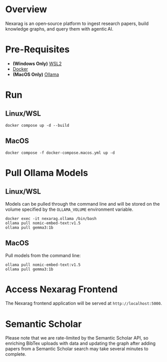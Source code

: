 # Overview
Nexarag is an open‑source platform to ingest research papers, build knowledge graphs, and query them with agentic AI.

# Pre-Requisites
- **(Windows Only)** [WSL2](https://learn.microsoft.com/en-us/windows/wsl/install)
- [Docker](https://docs.docker.com/engine/install/)
- **(MacOS Only)** [Ollama](https://ollama.com/download/mac)

# Run
## Linux/WSL
```
docker compose up -d --build
```

## MacOS
```
docker compose -f docker-compose.macos.yml up -d
```

# Pull Ollama Models
## Linux/WSL
Models can be pulled through the command line and will be stored on the volume specified by the `OLLAMA_VOLUME` environment variable.

```
docker exec -it nexarag.ollama /bin/bash
ollama pull nomic-embed-text:v1.5
ollama pull gemma3:1b
```

## MacOS
Pull models from the command line:

```
ollama pull nomic-embed-text:v1.5
ollama pull gemma3:1b
```

# Access Nexarag Frontend
The Nexarag frontend application will be served at `http://localhost:5000`.

# Semantic Scholar
Please note that we are rate-limited by the Semantic Scholar API, so enriching BibTex uploads with data and updating the graph after adding papers from a Semantic Scholar search may take several minutes to complete.